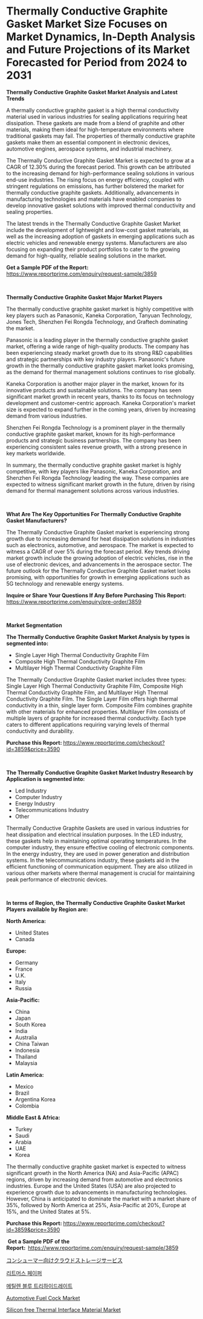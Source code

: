<p><h1>Thermally Conductive Graphite Gasket Market Size Focuses on Market Dynamics, In-Depth Analysis and Future Projections of its Market Forecasted for Period from 2024 to 2031</h1></p><p><strong>Thermally Conductive Graphite Gasket Market Analysis and Latest Trends</strong></p>
<p><p>A thermally conductive graphite gasket is a high thermal conductivity material used in various industries for sealing applications requiring heat dissipation. These gaskets are made from a blend of graphite and other materials, making them ideal for high-temperature environments where traditional gaskets may fail. The properties of thermally conductive graphite gaskets make them an essential component in electronic devices, automotive engines, aerospace systems, and industrial machinery.</p><p>The Thermally Conductive Graphite Gasket Market is expected to grow at a CAGR of 12.30% during the forecast period. This growth can be attributed to the increasing demand for high-performance sealing solutions in various end-use industries. The rising focus on energy efficiency, coupled with stringent regulations on emissions, has further bolstered the market for thermally conductive graphite gaskets. Additionally, advancements in manufacturing technologies and materials have enabled companies to develop innovative gasket solutions with improved thermal conductivity and sealing properties.</p><p>The latest trends in the Thermally Conductive Graphite Gasket Market include the development of lightweight and low-cost gasket materials, as well as the increasing adoption of gaskets in emerging applications such as electric vehicles and renewable energy systems. Manufacturers are also focusing on expanding their product portfolios to cater to the growing demand for high-quality, reliable sealing solutions in the market.</p></p>
<p><strong>Get a Sample PDF of the Report:&nbsp;</strong> <a href="https://www.reportprime.com/enquiry/request-sample/3859">https://www.reportprime.com/enquiry/request-sample/3859</a></p>
<p>&nbsp;</p>
<p><strong>Thermally Conductive Graphite Gasket Major Market Players</strong></p>
<p><p>The thermally conductive graphite gasket market is highly competitive with key players such as Panasonic, Kaneka Corporation, Tanyuan Technology, Jones Tech, Shenzhen Fei Rongda Technology, and Graftech dominating the market.</p><p>Panasonic is a leading player in the thermally conductive graphite gasket market, offering a wide range of high-quality products. The company has been experiencing steady market growth due to its strong R&D capabilities and strategic partnerships with key industry players. Panasonic's future growth in the thermally conductive graphite gasket market looks promising, as the demand for thermal management solutions continues to rise globally.</p><p>Kaneka Corporation is another major player in the market, known for its innovative products and sustainable solutions. The company has seen significant market growth in recent years, thanks to its focus on technology development and customer-centric approach. Kaneka Corporation's market size is expected to expand further in the coming years, driven by increasing demand from various industries.</p><p>Shenzhen Fei Rongda Technology is a prominent player in the thermally conductive graphite gasket market, known for its high-performance products and strategic business partnerships. The company has been experiencing consistent sales revenue growth, with a strong presence in key markets worldwide.</p><p>In summary, the thermally conductive graphite gasket market is highly competitive, with key players like Panasonic, Kaneka Corporation, and Shenzhen Fei Rongda Technology leading the way. These companies are expected to witness significant market growth in the future, driven by rising demand for thermal management solutions across various industries.</p></p>
<p>&nbsp;</p>
<p><strong>What Are The Key Opportunities For Thermally Conductive Graphite Gasket Manufacturers?</strong></p>
<p><p>The Thermally Conductive Graphite Gasket market is experiencing strong growth due to increasing demand for heat dissipation solutions in industries such as electronics, automotive, and aerospace. The market is expected to witness a CAGR of over 5% during the forecast period. Key trends driving market growth include the growing adoption of electric vehicles, rise in the use of electronic devices, and advancements in the aerospace sector. The future outlook for the Thermally Conductive Graphite Gasket market looks promising, with opportunities for growth in emerging applications such as 5G technology and renewable energy systems.</p></p>
<p><strong>Inquire or Share Your Questions If Any Before Purchasing This Report:</strong> <a href="https://www.reportprime.com/enquiry/pre-order/3859">https://www.reportprime.com/enquiry/pre-order/3859</a></p>
<p>&nbsp;</p>
<p><strong>Market Segmentation</strong></p>
<p><strong>The Thermally Conductive Graphite Gasket Market Analysis by types is segmented into:</strong></p>
<p><ul><li>Single Layer High Thermal Conductivity Graphite Film</li><li>Composite High Thermal Conductivity Graphite Film</li><li>Multilayer High Thermal Conductivity Graphite Film</li></ul></p>
<p><p>The Thermally Conductive Graphite Gasket market includes three types: Single Layer High Thermal Conductivity Graphite Film, Composite High Thermal Conductivity Graphite Film, and Multilayer High Thermal Conductivity Graphite Film. The Single Layer Film offers high thermal conductivity in a thin, single layer form. Composite Film combines graphite with other materials for enhanced properties. Multilayer Film consists of multiple layers of graphite for increased thermal conductivity. Each type caters to different applications requiring varying levels of thermal conductivity and durability.</p></p>
<p><strong>Purchase this Report:&nbsp;</strong><a href="https://www.reportprime.com/checkout?id=3859&price=3590">https://www.reportprime.com/checkout?id=3859&price=3590</a></p>
<p>&nbsp;</p>
<p><strong>The Thermally Conductive Graphite Gasket Market Industry Research by Application is segmented into:</strong></p>
<p><ul><li>Led Industry</li><li>Computer Industry</li><li>Energy Industry</li><li>Telecommunications Industry</li><li>Other</li></ul></p>
<p><p>Thermally Conductive Graphite Gaskets are used in various industries for heat dissipation and electrical insulation purposes. In the LED industry, these gaskets help in maintaining optimal operating temperatures. In the computer industry, they ensure effective cooling of electronic components. In the energy industry, they are used in power generation and distribution systems. In the telecommunications industry, these gaskets aid in the efficient functioning of communication equipment. They are also utilized in various other markets where thermal management is crucial for maintaining peak performance of electronic devices.</p></p>
<p>&nbsp;</p>
<p><strong>In terms of Region, the Thermally Conductive Graphite Gasket Market Players available by Region are:</strong></p>
<p>
    <p> <strong> North America: </strong>
        <ul>
            <li>United States</li>
            <li>Canada</li>
        </ul>
        </p> 
    <p> <strong> Europe: </strong>
        <ul>
            <li>Germany</li>
            <li>France</li>
            <li>U.K.</li>
            <li>Italy</li>
            <li>Russia</li>
        </ul>
        </p> 
    <p> <strong> Asia-Pacific: </strong>
        <ul>
            <li>China</li>
            <li>Japan</li>
            <li>South Korea</li>
            <li>India</li>
            <li>Australia</li>
            <li>China Taiwan</li>
            <li>Indonesia</li>
            <li>Thailand</li>
            <li>Malaysia</li>
        </ul>
        </p> 
    <p> <strong> Latin America: </strong>
        <ul>
            <li>Mexico</li>
            <li>Brazil</li>
            <li>Argentina Korea</li>
            <li>Colombia</li>
        </ul>
        </p> 
    <p> <strong> Middle East & Africa: </strong>
        <ul>
            <li>Turkey</li>
            <li>Saudi</li>
            <li>Arabia</li>
            <li>UAE</li>
            <li>Korea</li>
        </ul>
    </p>
    </p>
<p><p>The thermally conductive graphite gasket market is expected to witness significant growth in the North America (NA) and Asia-Pacific (APAC) regions, driven by increasing demand from automotive and electronics industries. Europe and the United States (USA) are also projected to experience growth due to advancements in manufacturing technologies. However, China is anticipated to dominate the market with a market share of 35%, followed by North America at 25%, Asia-Pacific at 20%, Europe at 15%, and the United States at 5%.</p></p>
<p><strong>Purchase this Report: </strong><a href="https://www.reportprime.com/checkout?id=3859&price=3590">https://www.reportprime.com/checkout?id=3859&price=3590</a></p>
<p>&nbsp;<strong>Get a Sample PDF of the Report:&nbsp;&nbsp;</strong><a href="https://www.reportprime.com/enquiry/request-sample/3859">https://www.reportprime.com/enquiry/request-sample/3859</a></p>
<p><strong></strong></p>
<p><p><a href="https://github.com/avwofrml53535/Market-Research-Report-List-1/blob/main/269128514742.md">コンシューマー向けクラウドストレージサービス</a></p><p><a href="https://github.com/TrevorKruvalis5678/Market-Research-Report-List-1/blob/main/578954313804.md">리트머스 페이퍼</a></p><p><a href="https://github.com/lzuwsfreyoq70/Market-Research-Report-List-1/blob/main/672688313803.md">메틸렌 블루 트리하이드레이트</a></p><p><a href="https://issuu.com/reportprime-2/docs/automotive-fuel-cock-market-size-2030.pptx">Automotive Fuel Cock Market</a></p><p><a href="https://github.com/mbisetmhermsr/Market-Research-Report-List-1/blob/main/silicon-free-thermal-interface-material-market.md">Silicon free Thermal Interface Material Market</a></p></p>
